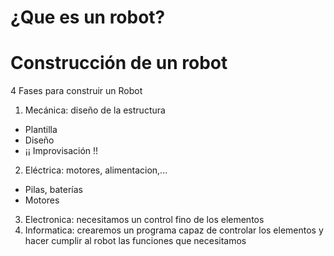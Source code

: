 # ¿Que es un robot?


# Construcción de un robot

4 Fases para construir un Robot

1. Mecánica: diseño de la estructura
  * Plantilla
  * Diseño
  * ¡¡ Improvisación !!
2. Eléctrica: motores, alimentacion,...
  * Pilas, baterías
  * Motores
3. Electronica: necesitamos un control fino de los elementos
4. Informatica: crearemos un programa capaz de controlar los elementos y hacer cumplir al robot las funciones que necesitamos
